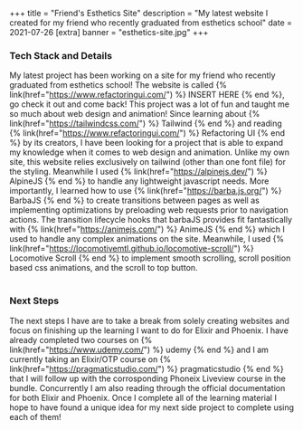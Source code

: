 +++
title = "Friend's Esthetics Site"
description = "My latest website I created for my friend who recently graduated from esthetics school"
date = 2021-07-26
[extra]
banner = "esthetics-site.jpg"
+++

### Tech Stack and Details

My latest project has been working on a site for my friend who recently graduated from esthetics school! The website is called {% link(href="https://www.refactoringui.com/") %} INSERT HERE {% end %}, go check it out and come back! This project was a lot of fun and taught me so much about web design and animation! Since learning about {% link(href="https://tailwindcss.com/") %} Tailwind {% end %} and reading {% link(href="https://www.refactoringui.com/") %} Refactoring UI {% end %} by its creators, I have been looking for a project that is able to expand my knowledge when it comes to web design and animation. Unlike my own site, this website relies exclusively on tailwind (other than one font file) for the styling. Meanwhile I used {% link(href="https://alpinejs.dev/") %} AlpineJS {% end %} to handle any lightweight javascript needs. More importantly, I learned how to use {% link(href="https://barba.js.org/") %} BarbaJS {% end %} to create transitions between pages as well as implementing optimizations by preloading web requests prior to navigation actions. The transition lifecycle hooks that barbaJS provides fit fantastically with {% link(href="https://animejs.com/") %} AnimeJS {% end %} which I used to handle any complex animations on the site. Meanwhile, I used {% link(href="https://locomotivemtl.github.io/locomotive-scroll/") %} Locomotive Scroll {% end %} to implement smooth scrolling, scroll position based css animations, and the scroll to top button.<br><br>

### Next Steps

The next steps I have are to take a break from solely creating websites and focus on finishing up the learning I want to do for Elixir and Phoenix. I have already completed two courses on {% link(href="https://www.udemy.com/") %} udemy {% end %} and I am currently taking an Elixir/OTP course on {% link(href="https://pragmaticstudio.com/") %} pragmaticstudio {% end %} that I will follow up with the corrosponding Phoneix Liveview course in the bundle. Concurrently I am also reading through the official documentation for both Elixir and Phoenix. Once I complete all of the learning material I hope to have found a unique idea for my next side project to complete using each of them!